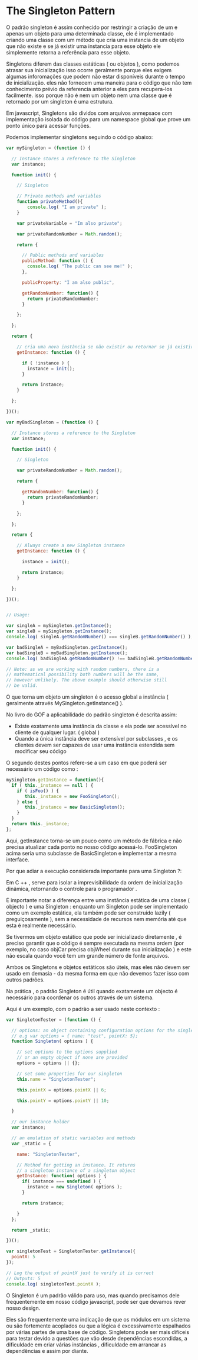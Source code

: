 # The Singleton Pattern

O padrão singleton é assim conhecido por restringir a criação de um e apenas um objeto para uma determinada classe, ele é implementado criando uma classe com um método que cria uma instancia de um objeto que não existe e se já existir uma instancia para esse objeto ele simplemente retorna a referência para esse objeto.

Singletons diferem das classes estáticas ( ou objetos ), como podemos atrasar sua inicialização isso ocorre geralmente porque eles exigem algumas inforomações que podem não estar disponíveis durante o tempo de inicialização. eles não fornecem uma maneira para o código que não tem conhecimento prévio da referencia anterior a eles para recupera-los facilmente. isso porque não é nem um objeto nem uma classe que é retornado por um singleton é uma estrutura.

Em javascript, Singletons são dividos com arquivos anmepsace com implementação isolada do código para um namespace global que prove um ponto único para acessar funções.

Podemos implementar singletons seguindo o código abaixo:

````js
var mySingleton = (function () {

  // Instance stores a reference to the Singleton
  var instance;

  function init() {

    // Singleton

    // Private methods and variables
    function privateMethod(){
        console.log( "I am private" );
    }

    var privateVariable = "Im also private";

    var privateRandomNumber = Math.random();

    return {

      // Public methods and variables
      publicMethod: function () {
        console.log( "The public can see me!" );
      },

      publicProperty: "I am also public",

      getRandomNumber: function() {
        return privateRandomNumber;
      }

    };

  };

  return {

    // cria uma nova instância se não existir ou retornar se já existir
    getInstance: function () {

      if ( !instance ) {
        instance = init();
      }

      return instance;
    }

  };

})();

var myBadSingleton = (function () {

  // Instance stores a reference to the Singleton
  var instance;

  function init() {

    // Singleton

    var privateRandomNumber = Math.random();

    return {

      getRandomNumber: function() {
        return privateRandomNumber;
      }

    };

  };

  return {

    // Always create a new Singleton instance
    getInstance: function () {

      instance = init();

      return instance;
    }

  };

})();


// Usage:

var singleA = mySingleton.getInstance();
var singleB = mySingleton.getInstance();
console.log( singleA.getRandomNumber() === singleB.getRandomNumber() ); // true

var badSingleA = myBadSingleton.getInstance();
var badSingleB = myBadSingleton.getInstance();
console.log( badSingleA.getRandomNumber() !== badSingleB.getRandomNumber() ); // true

// Note: as we are working with random numbers, there is a
// mathematical possibility both numbers will be the same,
// however unlikely. The above example should otherwise still
// be valid.
````

O que torna um objeto um singleton é o acesso global a instância ( geralmente através MySingleton.getInstance() ).

No livro do GOF a aplicabilidade do padrão singleton é descrita assim:

<ul>
<li>Existe exatamente uma instância da classe e ela pode ser acessível no cliente de qualquer lugar. ( global )</li>
<li>
Quando a única instância deve ser extensível por subclasses , e os clientes devem ser capazes de usar uma instância
estendida sem modificar seu código </li>
</ul>


O segundo destes pontos refere-se a um caso em que poderá ser necessário um código como :

````js
mySingleton.getInstance = function(){
  if ( this._instance == null ) {
    if ( isFoo() ) {
       this._instance = new FooSingleton();
    } else {
       this._instance = new BasicSingleton();
    }
  }
  return this._instance;
};
````

Aqui, getInstance torna-se um pouco como um método de fábrica e não precisa atualizar cada ponto no nosso código acessá-lo. FooSingleton acima seria uma subclasse de BasicSingleton e implementar a mesma interface.

Por que adiar a execução considerada importante para uma Singleton ?:


Em C ++ , serve para isolar a imprevisibilidade da ordem de inicialização dinâmica, retornando o controle para o programador .


É importante notar a diferença entre uma instância estática de uma classe ( objecto ) e uma Singleton : enquanto um Singleton pode ser implementado como um exemplo estática, ela também pode ser construído lazily ( preguiçosamente ), sem a necessidade de recursos nem memória até que esta é realmente necessário.


Se tivermos um objeto estático que pode ser inicializado diretamente , é preciso garantir que o código é sempre executada na mesma ordem (por exemplo, no caso objCar precisa objWheel durante sua inicialização ) e este não escala quando você tem um grande número de fonte arquivos.


Ambos os Singletons e objetos estáticos são úteis, mas eles não devem ser usado em demasia - da mesma forma em que não devemos fazer isso com outros padrões.


Na prática , o padrão Singleton é útil quando exatamente um objecto é necessário para coordenar os outros através de um sistema.

Aqui é um exemplo, com o padrão a ser usado neste contexto :

````js
var SingletonTester = (function () {

  // options: an object containing configuration options for the singleton
  // e.g var options = { name: "test", pointX: 5};
  function Singleton( options ) {

    // set options to the options supplied
    // or an empty object if none are provided
    options = options || {};

    // set some properties for our singleton
    this.name = "SingletonTester";

    this.pointX = options.pointX || 6;

    this.pointY = options.pointY || 10;

  }

  // our instance holder
  var instance;

  // an emulation of static variables and methods
  var _static = {

    name: "SingletonTester",

    // Method for getting an instance. It returns
    // a singleton instance of a singleton object
    getInstance: function( options ) {
      if( instance === undefined ) {
        instance = new Singleton( options );
      }

      return instance;

    }
  };

  return _static;

})();

var singletonTest = SingletonTester.getInstance({
  pointX: 5
});

// Log the output of pointX just to verify it is correct
// Outputs: 5
console.log( singletonTest.pointX );
````

O Singleton é um padrão válido para uso, mas quando precisamos dele frequentemente em nosso código javascript, pode ser que devamos rever nosso design.


Eles são frequentemente uma indicação de que os módulos em um sistema ou são fortemente acoplados ou que a lógica é excessivamente espalhados por várias partes de uma base de código. Singletons pode ser mais difíceis para testar devido a questões que vão desde dependências escondidas, a dificuldade em criar várias instâncias , dificuldade em arrancar as dependências e assim por diante.
